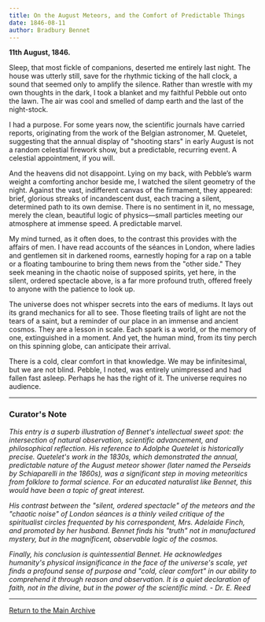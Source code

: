 ```yaml
---
title: On the August Meteors, and the Comfort of Predictable Things
date: 1846-08-11
author: Bradbury Bennet
---
```


**11th August, 1846.**

Sleep, that most fickle of companions, deserted me entirely last night. The house was utterly still, save for the rhythmic ticking of the hall clock, a sound that seemed only to amplify the silence. Rather than wrestle with my own thoughts in the dark, I took a blanket and my faithful Pebble out onto the lawn. The air was cool and smelled of damp earth and the last of the night-stock.

I had a purpose. For some years now, the scientific journals have carried reports, originating from the work of the Belgian astronomer, M. Quetelet, suggesting that the annual display of "shooting stars" in early August is not a random celestial firework show, but a predictable, recurring event. A celestial appointment, if you will.

And the heavens did not disappoint. Lying on my back, with Pebble’s warm weight a comforting anchor beside me, I watched the silent geometry of the night. Against the vast, indifferent canvas of the firmament, they appeared: brief, glorious streaks of incandescent dust, each tracing a silent, determined path to its own demise. There is no sentiment in it, no message, merely the clean, beautiful logic of physics—small particles meeting our atmosphere at immense speed. A predictable marvel.

My mind turned, as it often does, to the contrast this provides with the affairs of men. I have read accounts of the séances in London, where ladies and gentlemen sit in darkened rooms, earnestly hoping for a rap on a table or a floating tambourine to bring them news from the "other side." They seek meaning in the chaotic noise of supposed spirits, yet here, in the silent, ordered spectacle above, is a far more profound truth, offered freely to anyone with the patience to look up.

The universe does not whisper secrets into the ears of mediums. It lays out its grand mechanics for all to see. Those fleeting trails of light are not the tears of a saint, but a reminder of our place in an immense and ancient cosmos. They are a lesson in scale. Each spark is a world, or the memory of one, extinguished in a moment. And yet, the human mind, from its tiny perch on this spinning globe, can anticipate their arrival.

There is a cold, clear comfort in that knowledge. We may be infinitesimal, but we are not blind. Pebble, I noted, was entirely unimpressed and had fallen fast asleep. Perhaps he has the right of it. The universe requires no audience.

---

### Curator's Note
*This entry is a superb illustration of Bennet's intellectual sweet spot: the intersection of natural observation, scientific advancement, and philosophical reflection. His reference to Adolphe Quetelet is historically precise. Quetelet's work in the 1830s, which demonstrated the annual, predictable nature of the August meteor shower (later named the Perseids by Schiaparelli in the 1860s), was a significant step in moving meteoritics from folklore to formal science. For an educated naturalist like Bennet, this would have been a topic of great interest.*

*His contrast between the "silent, ordered spectacle" of the meteors and the "chaotic noise" of London séances is a thinly veiled critique of the spiritualist circles frequented by his correspondent, Mrs. Adelaide Finch, and promoted by her husband. Bennet finds his "truth" not in manufactured mystery, but in the magnificent, observable logic of the cosmos.*

*Finally, his conclusion is quintessential Bennet. He acknowledges humanity's physical insignificance in the face of the universe's scale, yet finds a profound sense of purpose and "cold, clear comfort" in our ability to comprehend it through reason and observation. It is a quiet declaration of faith, not in the divine, but in the power of the scientific mind. - Dr. E. Reed*

---
[Return to the Main Archive](../index.md)